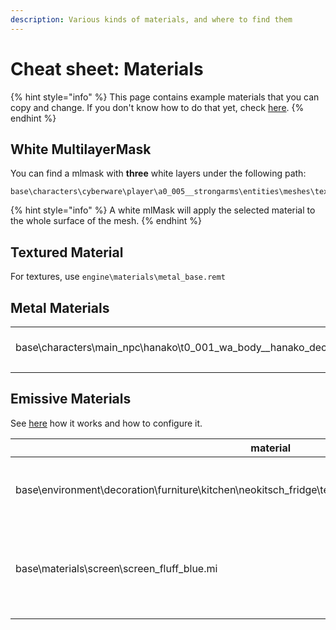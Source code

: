 ```yaml
---
description: Various kinds of materials, and where to find them
---
```


# Cheat sheet: Materials

{% hint style="info" %}
This page contains example materials that you can copy and change. If you don't know how to do that yet, check [here](../modding-cyberpunk-2077/materials-how-to-configure-them/).
{% endhint %}

## White MultilayerMask

You can find a mlmask with **three** white layers under the following path:

```
base\characters\cyberware\player\a0_005__strongarms\entities\meshes\textures\white.mlmask
```

{% hint style="info" %}
A white mlMask will apply the selected material to the whole surface of the mesh.
{% endhint %}

## Textured Material

For textures, use `engine\materials\metal_base.remt`

## Metal Materials

|                                                                                |                                                                            |
| ------------------------------------------------------------------------------ | -------------------------------------------------------------------------- |
| base\characters\main\_npc\hanako\t0\_001\_wa\_body\_\_hanako\_dec\_straps.mesh | Gold: Hanako's heatsinks (only one entry in preloadLocalMaterialInstances) |
|                                                                                |                                                                            |

## Emissive Materials

See [here](../modding-cyberpunk-2077/materials-how-to-configure-them/#emissive-material) how it works and how to configure it.

| material                                                                                                       | description                                                                          |
| -------------------------------------------------------------------------------------------------------------- | ------------------------------------------------------------------------------------ |
| base\environment\decoration\furniture\kitchen\neokitsch\_fridge\textures\mi\_neokitsch\_fridge\_z\_emissive.mi | White emissive bright glow (from a fridge)                                           |
| base\materials\screen\screen\_fluff\_blue.mi                                                                   | blue/pinkish oscillating glow (from the collar of the jacket V wears in the trailer) |
|                                                                                                                |                                                                                      |
